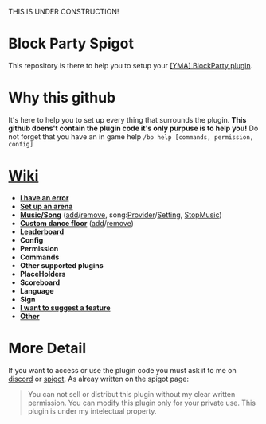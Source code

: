 THIS IS UNDER CONSTRUCTION!

# Block Party Spigot
This repository is there to help you to setup your [[YMA] BlockParty plugin](https://www.spigotmc.org/resources/yma-block-party-with-music-1-13-1-19.98473/).

# Why this github
It's here to help you to set up every thing that surrounds the plugin. **This github doens't contain the plugin code it's only purpuse is to help you!**
Do not forget that you have an in game help `/bp help [commands, permission, config]`

# [Wiki](https://github.com/Joschma/-YMA-BlockParty/wiki)
* [**I have an error**](https://github.com/Joschma/-YMA-BlockParty/wiki/Contact)
* [**Set up an arena**](https://github.com/Joschma/-YMA-BlockParty/wiki/Set-up-an-arena/)
* [**Music/Song**](https://github.com/Joschma/-YMA-BlockParty/wiki/Music-Song) ([add](https://github.com/Joschma/-YMA-BlockParty/wiki/Music-Song#add-music)/[remove](https://github.com/Joschma/-YMA-BlockParty/wiki/Music-Song#remove-music), song:[Provider](https://github.com/Joschma/-YMA-BlockParty/wiki/Music-Song#song-provider)/[Setting](https://github.com/Joschma/-YMA-BlockParty/wiki/Music-Song#song-setting), [StopMusic](https://github.com/Joschma/-YMA-BlockParty/wiki/Music-Song#stop-music))
* [**Custom dance floor**](https://github.com/Joschma/-YMA-BlockParty/wiki/Custom-dance-floor) ([add](https://github.com/Joschma/-YMA-BlockParty/wiki/Custom-dance-floor#add-custom-dance-floor)/[remove](https://github.com/Joschma/-YMA-BlockParty/wiki/Custom-dance-floor#remove-custom-dance-floor))
* [**Leaderboard**](https://github.com/Joschma/-YMA-BlockParty/wiki/Leaderboard)
* **Config**
* **Permission**
* **Commands**
* **Other supported plugins**
* **PlaceHolders**
* **Scoreboard**
* **Language**
* **Sign**
* [**I want to suggest a feature**](https://github.com/Joschma/-YMA-BlockParty/wiki/Contact)
* [**Other**](https://github.com/Joschma/-YMA-BlockParty/wiki/Contact)

# More Detail
If you want to access or use the plugin code you must ask it to me on [discord](https://discord.com/invite/wKsFBZspCw) or [spigot](https://www.spigotmc.org/members/joschma.956334/). As alreay written on the spigot page:
> You can not sell or distribut this plugin without my clear written permission. You can modify this plugin only for your private use. This plugin is under my intelectual property.
